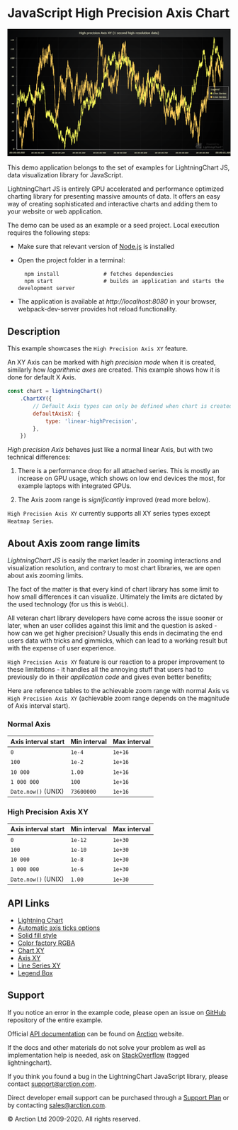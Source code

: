 # JavaScript High Precision Axis Chart

![JavaScript High Precision Axis Chart](highPrecisionAxis.png)

This demo application belongs to the set of examples for LightningChart JS, data visualization library for JavaScript.

LightningChart JS is entirely GPU accelerated and performance optimized charting library for presenting massive amounts of data. It offers an easy way of creating sophisticated and interactive charts and adding them to your website or web application.

The demo can be used as an example or a seed project. Local execution requires the following steps:

- Make sure that relevant version of [Node.js](https://nodejs.org/en/download/) is installed
- Open the project folder in a terminal:

        npm install              # fetches dependencies
        npm start                # builds an application and starts the development server

- The application is available at *http://localhost:8080* in your browser, webpack-dev-server provides hot reload functionality.


## Description

This example showcases the `High Precision Axis XY` feature.

An XY Axis can be marked with *high precision mode* when it is created, similarly how *logarithmic axes* are created.
This example shows how it is done for default X Axis.

```javascript
const chart = lightningChart()
    .ChartXY({
        // Default Axis types can only be defined when chart is created.
        defaultAxisX: {
            type: 'linear-highPrecision',
        },
    })
```

*High precision Axis* behaves just like a normal linear Axis, but with two technical differences:

1. There is a performance drop for all attached series. This is mostly an increase on GPU usage, which shows on low end devices the most, for example laptops with integrated GPUs.

2. The Axis zoom range is *significantly* improved (read more below).

`High Precision Axis XY` currently supports all XY series types except `Heatmap Series`.

## About Axis zoom range limits

*LightningChart JS* is easily the market leader in zooming interactions and visualization resolution, and contrary to most chart libraries, we are open about axis zooming limits.

The fact of the matter is that every kind of chart library has some limit to how small differences it can visualize. Ultimately the limits are dictated by the used technology (for us this is `WebGL`).

All veteran chart library developers have come across the issue sooner or later, when an user collides against this limit and the question is asked - how can we get higher precision? Usually this ends in decimating the end users data with tricks and gimmicks, which can lead to a working result but with the expense of user experience.

`High Precision Axis XY` feature is our reaction to a proper improvement to these limitations - it handles all the annoying stuff that users had to previously do in their *application code* and gives even better benefits;

Here are reference tables to the achievable zoom range with normal Axis vs `High Precision Axis XY`
(achievable zoom range depends on the magnitude of Axis interval start).
 
### Normal Axis

| Axis interval start | Min interval | Max interval |
| :------------------ | :----------- | :----------- |
| `0`                 | `1e-4`       | `1e+16`       |
| `100`               | `1e-2`       | `1e+16`       |
| `10 000`            | `1.00`       | `1e+16`       |
| `1 000 000`         | `100`        | `1e+16`       |
| `Date.now()` (UNIX) | `73600000`   | `1e+16`       |

### High Precision Axis XY

| Axis interval start | Min interval | Max interval |
| :------------------ | :----------- | :----------- |
| `0`                 | `1e-12`      | `1e+30`      |
| `100`               | `1e-10`      | `1e+30`      |
| `10 000`            | `1e-8`       | `1e+30`      |
| `1 000 000`         | `1e-6`       | `1e+30`      |
| `Date.now()` (UNIX) | `1.00`       | `1e+30`      |


## API Links

* [Lightning Chart]
* [Automatic axis ticks options]
* [Solid fill style]
* [Color factory RGBA]
* [Chart XY]
* [Axis XY]
* [Line Series XY]
* [Legend Box]


## Support

If you notice an error in the example code, please open an issue on [GitHub][0] repository of the entire example.

Official [API documentation][1] can be found on [Arction][2] website.

If the docs and other materials do not solve your problem as well as implementation help is needed, ask on [StackOverflow][3] (tagged lightningchart).

If you think you found a bug in the LightningChart JavaScript library, please contact support@arction.com.

Direct developer email support can be purchased through a [Support Plan][4] or by contacting sales@arction.com.

[0]: https://github.com/Arction/
[1]: https://www.arction.com/lightningchart-js-api-documentation/
[2]: https://www.arction.com
[3]: https://stackoverflow.com/questions/tagged/lightningchart
[4]: https://www.arction.com/support-services/

© Arction Ltd 2009-2020. All rights reserved.


[Lightning Chart]: https://www.arction.com/lightningchart-js-api-documentation/v3.4.0/interfaces/lightningchart.html
[Automatic axis ticks options]: https://www.arction.com/lightningchart-js-api-documentation/v3.4.0/globals.html#axistickstrategies
[Solid fill style]: https://www.arction.com/lightningchart-js-api-documentation/v3.4.0/classes/solidfill.html
[Color factory RGBA]: https://www.arction.com/lightningchart-js-api-documentation/v3.4.0/globals.html#colorrgba
[Chart XY]: https://www.arction.com/lightningchart-js-api-documentation/v3.4.0/classes/chartxy.html
[Axis XY]: https://www.arction.com/lightningchart-js-api-documentation/v3.4.0/classes/axis.html
[Line Series XY]: https://www.arction.com/lightningchart-js-api-documentation/v3.4.0/classes/lineseries.html
[Legend Box]: https://www.arction.com/lightningchart-js-api-documentation/v3.4.0/classes/chartxy.html#addlegendbox


